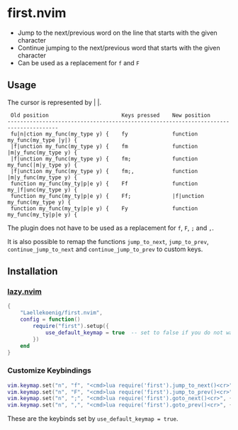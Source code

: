 # first.nvim

* Jump to the next/previous word on the line that starts with the given character
* Continue jumping to the next/previous word that starts with the given character
* Can be used as a replacement for `f` and `F`

## Usage

The cursor is represented by | |.
```
 Old position                       Keys pressed    New position
--------------------------------------------------------------------------------------
 fu|n|ction my_func(my_type y) {    fy              function my_func(my_type |y|) {
 |f|unction my_func(my_type y) {    fm              function |m|y_func(my_type y) {
 |f|unction my_func(my_type y) {    fm;             function my_func(|m|y_type y) {
 |f|unction my_func(my_type y) {    fm;,            function |m|y_func(my_type y) {
 function my_func(my_ty|p|e y) {    Ff              function my_|f|unc(my_type y) {
 function my_func(my_ty|p|e y) {    Ff;             |f|unction my_func(my_type y) {
 function my_func(my_ty|p|e y) {    Fy              function my_func(my_ty|p|e y) {
```

The plugin does not have to be used as a replacement for `f`, `F`, `;` and `,`.

It is also possible to remap the functions `jump_to_next`, `jump_to_prev`, 
`continue_jump_to_next` and `continue_jump_to_prev` to custom keys.

## Installation

### [lazy.nvim](https://github.com/folke/lazy.nvim)
```lua
{
    "Laellekoenig/first.nvim",
    config = function()
        require("first").setup({
            use_default_keymap = true  -- set to false if you do not want to override f, F, ; and ,
        })
    end
}
```

### Customize Keybindings
```lua
vim.keymap.set("n", "f", "<cmd>lua require('first').jump_to_next()<cr>", { noremap = true, silent = true })
vim.keymap.set("n", "F", "<cmd>lua require('first').jump_to_prev()<cr>", { noremap = true, silent = true })
vim.keymap.set("n", ";", "<cmd>lua require('first').goto_next()<cr>", { noremap = true, silent = true })
vim.keymap.set("n", ",", "<cmd>lua require('first').goto_prev()<cr>", { noremap = true, silent = true })
```

These are the keybinds set by `use_default_keymap = true`.
